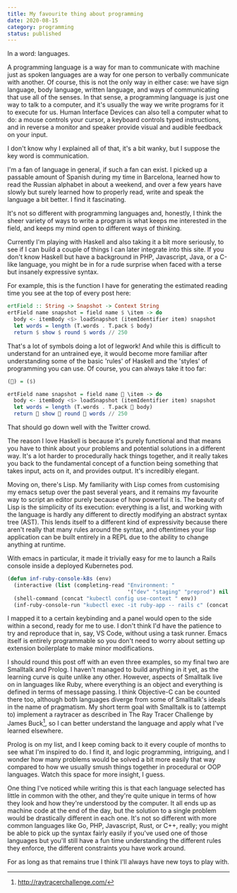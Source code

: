 ```yaml
---
title: My favourite thing about programming
date: 2020-08-15
category: programming
status: published
---
```


In a word: languages.

A programming language is a way for man to communicate with machine just as spoken languages are a way for one person to verbally communicate with another. Of course, this is not the only way in either case: we have sign language, body language, written language, and ways of communicating that use all of the senses. In that sense, a programming language is just one way to talk to a computer, and it's usually the way we write programs for it to execute for us. Human Interface Devices can also tell a computer what to do: a mouse controls your cursor, a keyboard controls typed instructions, and in reverse a monitor and speaker provide visual and audible feedback on your input.

I don't know why I explained all of that, it's a bit wanky, but I suppose the key word is communication.

I'm a fan of language in general, if such a fan can exist. I picked up a passable amount of Spanish during my time in Barcelona, learned how to read the Russian alphabet in about a weekend, and over a few years have slowly but surely learned how to properly read, write and speak the language a bit better. I find it fascinating.

It's not so different with programming languages and, honestly, I think the sheer variety of ways to write a program is what keeps me interested in the field, and keeps my mind open to different ways of thinking.

Currently I'm playing with Haskell and also taking it a bit more seriously, to see if I can build a couple of things I can later integrate into this site. If you don't know Haskell but have a background in PHP, Javascript, Java, or a C-like language, you might be in for a rude surprise when faced with a terse but insanely expressive syntax.

For example, this is the function I have for generating the estimated reading time you see at the top of every post here:

```haskell
ertField :: String -> Snapshot -> Context String
ertField name snapshot = field name $ \item -> do
  body <- itemBody <$> loadSnapshot (itemIdentifier item) snapshot
  let words = length (T.words . T.pack $ body)
  return $ show $ round $ words // 250
```

That's a lot of symbols doing a lot of legwork! And while this is difficult to understand for an untrained eye, it would become more familiar after understanding some of the basic 'rules' of Haskell and the 'styles' of programming you can use. Of course, you can always take it too far:

```haskell
(👏) = ($)

ertField name snapshot = field name 👏 \item -> do
  body <- itemBody <$> loadSnapshot (itemIdentifier item) snapshot
  let words = length (T.words . T.pack 👏 body)
  return 👏 show 👏 round 👏 words // 250
```

That should go down well with the Twitter crowd.

The reason I love Haskell is because it's purely functional and that means you have to think about your problems and potential solutions in a different way. It's a lot harder to procedurally hack things together, and it really takes you back to the fundamental concept of a function being something that takes input, acts on it, and provides output. It's incredibly elegant.

Moving on, there's Lisp. My familiarity with Lisp comes from customising my emacs setup over the past several years, and it remains my favourite way to script an editor purely because of how powerful it is. The beauty of Lisp is the simplicity of its execution: everything is a list, and working with the language is hardly any different to directly modifying an abstract syntax tree (AST). This lends itself to a different kind of expressivity because there aren't really that many rules around the syntax, and oftentimes your lisp application can be built entirely in a REPL due to the ability to change anything at runtime.

With emacs in particular, it made it trivially easy for me to launch a Rails console inside a deployed Kubernetes pod.

```commonlisp
(defun inf-ruby-console-k8s (env)
  (interactive (list (completing-read "Environment: "
                                      '("dev" "staging" "preprod") nil t)))
  (shell-command (concat "kubectl config use-context " env))
  (inf-ruby-console-run "kubectl exec -it ruby-app -- rails c" (concat "k8s-ruby-" env)))
```

I mapped it to a certain keybinding and a panel would open to the side within a second, ready for me to use. I don't think I'd have the patience to try and reproduce that in, say, VS Code, without using a task runner. Emacs itself is entirely programmable so you don't need to worry about setting up extension boilerplate to make minor modifications.

I should round this post off with an even three examples, so my final two are Smalltalk and Prolog. I haven't managed to build anything in it yet, as the learning curve is quite unlike any other. However, aspects of Smalltalk live on in languages like Ruby, where everything is an object and everything is defined in terms of message passing. I think Objective-C can be counted there too, although both languages diverge from some of Smalltalk's ideals in the name of pragmatism. My short term goal with Smalltalk is to (attempt to) implement a raytracer as described in The Ray Tracer Challenge by James Buck[^0], so I can better understand the language and apply what I've learned elsewhere. 

Prolog is on my list, and I keep coming back to it every couple of months to see what I'm inspired to do. I find it, and logic programming, intriguing, and I wonder how many problems would be solved a bit more easily that way compared to how we usually smush things together in procedural or OOP languages. Watch this space for more insight, I guess.

One thing I've noticed while writing this is that each language selected has little in common with the other, and they're quite unique in terms of how they look and how they're understood by the computer. It all ends up as machine code at the end of the day, but the solution to a single problem would be drastically different in each one. It's not so different with more common languages like Go, PHP, Javascript, Rust, or C++, really; you might be able to pick up the syntax fairly easily if you've used one of those languages but you'll still have a fun time understanding the different rules they enforce, the different constraints you have work around.

For as long as that remains true I think I'll always have new toys to play with.

[^0]: <http://raytracerchallenge.com/>